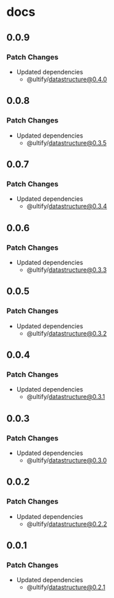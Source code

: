 # docs

## 0.0.9

### Patch Changes

- Updated dependencies
  - @ultify/datastructure@0.4.0

## 0.0.8

### Patch Changes

- Updated dependencies
  - @ultify/datastructure@0.3.5

## 0.0.7

### Patch Changes

- Updated dependencies
  - @ultify/datastructure@0.3.4

## 0.0.6

### Patch Changes

- Updated dependencies
  - @ultify/datastructure@0.3.3

## 0.0.5

### Patch Changes

- Updated dependencies
  - @ultify/datastructure@0.3.2

## 0.0.4

### Patch Changes

- Updated dependencies
  - @ultify/datastructure@0.3.1

## 0.0.3

### Patch Changes

- Updated dependencies
  - @ultify/datastructure@0.3.0

## 0.0.2

### Patch Changes

- Updated dependencies
  - @ultify/datastructure@0.2.2

## 0.0.1

### Patch Changes

- Updated dependencies
  - @ultify/datastructure@0.2.1
